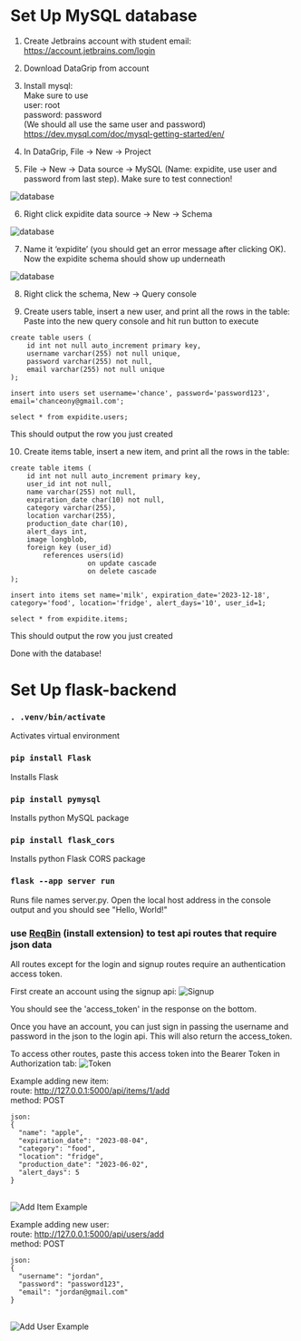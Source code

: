 # Set Up MySQL database
1) Create Jetbrains account with student email: https://account.jetbrains.com/login

2) Download DataGrip from account

3) Install mysql:\
Make sure to use\
user: root\
password: password\
(We should all use the same user and password) \
https://dev.mysql.com/doc/mysql-getting-started/en/ 

4) In DataGrip, File -> New -> Project

5) File -> New -> Data source -> MySQL (Name: expidite, use user and password from last step). Make sure to test connection!

![database](images/db_1.png)

6) Right click expidite data source -> New -> Schema

![database](images/db_2.png)

7) Name it ‘expidite’ (you should get an error message after clicking OK). Now the expidite schema should show up underneath

![database](images/db_3.png)

8) Right click the schema, New -> Query console

9) Create users table, insert a new user, and print all the rows in the table: \
Paste into the new query console and hit run button to execute
```
create table users (
    id int not null auto_increment primary key,
    username varchar(255) not null unique,
    password varchar(255) not null,
    email varchar(255) not null unique
);
```

```
insert into users set username='chance', password='password123', email='chanceony@gmail.com';
```

```
select * from expidite.users;
```

This should output the row you just created

10) Create items table, insert a new item, and print all the rows in the table:
```
create table items (
    id int not null auto_increment primary key,
    user_id int not null,
    name varchar(255) not null,
    expiration_date char(10) not null,
    category varchar(255),
    location varchar(255),
    production_date char(10),
    alert_days int,
    image longblob,
    foreign key (user_id)
        references users(id)
                   on update cascade
                   on delete cascade
);
```

```
insert into items set name='milk', expiration_date='2023-12-18', category='food', location='fridge', alert_days='10', user_id=1;
```

```
select * from expidite.items;
```

This should output the row you just created

Done with the database!





# Set Up flask-backend

### `. .venv/bin/activate`

Activates virtual environment


### `pip install Flask`

Installs Flask


### `pip install pymysql`

Installs python MySQL package

### `pip install flask_cors`

Installs python Flask CORS package


### `flask --app server run`

Runs file names server.py. Open the local host address in the console output and you should see "Hello, World!"


### use [ReqBin](https://reqbin.com/) (install extension) to test api routes that require json data

All routes except for the login and signup routes require an authentication access token.

First create an account using the signup api:
![Signup](images/signup.png)

You should see the 'access_token' in the response on the bottom.

Once you have an account, you can just sign in passing the username and password in the json to the login api. This will also return the access_token.

To access other routes, paste this access token into the Bearer Token in Authorization tab:
![Token](images/token.png)


Example adding new item:\
route: http://127.0.0.1:5000/api/items/1/add \
method: POST
```
json:
{
  "name": "apple", 
  "expiration_date": "2023-08-04", 
  "category": "food", 
  "location": "fridge", 
  "production_date": "2023-06-02", 
  "alert_days": 5 
}
```
\
![Add Item Example](images/add_item_example.png)


Example adding new user:\
route: http://127.0.0.1:5000/api/users/add \
method: POST
```
json:
{
  "username": "jordan", 
  "password": "password123", 
  "email": "jordan@gmail.com"
}
```
\
![Add User Example](images/add_user_example.png)
